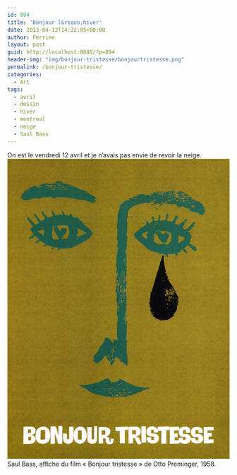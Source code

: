 ```yaml
---
id: 894
title: 'Bonjour l&rsquo;hiver'
date: 2013-04-12T14:22:05+00:00
author: Perrine
layout: post
guid: http://localhost:8888/?p=894
header-img: "img/bonjour-tristesse/bonjourtristesse.png"
permalink: /bonjour-tristesse/
categories:
  - Art
tags:
  - avril
  - dessin
  - hiver
  - montreal
  - neige
  - Saul Bass
---
```

On est le vendredi 12 avril et je n&rsquo;avais pas envie de revoir la neige.
<img title="bonjourtristesse" src="/img/bonjour-tristesse/bonjourtristesse.png" alt="" />
    Saul Bass, affiche du film &laquo;&nbsp;Bonjour tristesse&nbsp;&raquo; de Otto Preminger, 1958.
